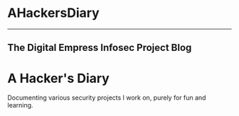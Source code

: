 # AHackersDiary
---

The Digital Empress Infosec Project Blog
---

# A Hacker's Diary

Documenting various security projects I work on, purely for fun and learning.
